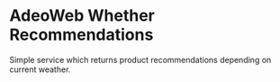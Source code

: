 # AdeoWeb Whether Recommendations
Simple service which returns product recommendations depending on current weather.
